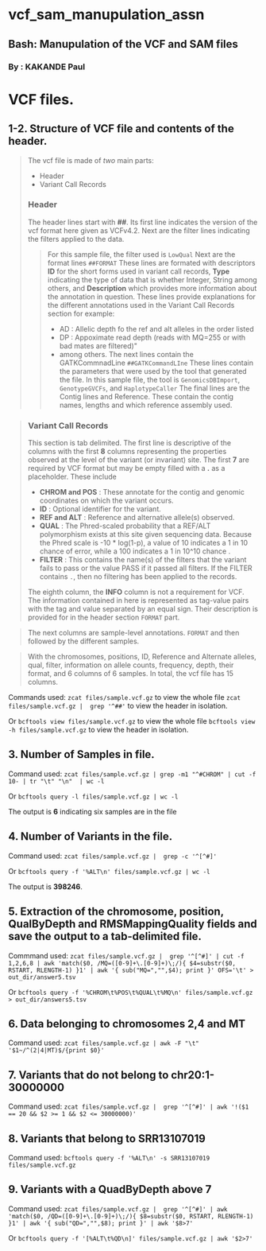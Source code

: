 # vcf_sam_manupulation_assn

## Bash: Manupulation of the VCF and SAM files

### By : KAKANDE Paul

# VCF files.

## 1-2. Structure of VCF file and contents of the header.

> The vcf file is made of _two_ main parts:
> - Header
> - Variant Call Records
>
> ### Header
>
> The header lines start with **##**.
> Its first line indicates the version of the vcf format here given as VCFv4.2.
> Next are the filter lines indicating the filters applied to the data.
>> For this sample file, the filter used is `LowQual` 
> Next are the format lines `##FORMAT`
> These lines are formated with descriptors **ID** for the short forms used in variant call records, **Type** indicating the type of data that is whether Integer, String among others, and **Description** which provides more information about the annotation in question.
>> These lines provide explanations for the different annotations used in the Variant Call Records section for example:
>> - AD : Allelic depth fo the ref and alt alleles in the order listed
>> - DP : Appoximate read depth (reads with MQ=255 or with bad mates are filtered)"
>> - among others.
> The next lines contain the GATKCommnadLine `##GATKCommandLIne`
> These lines contain the parameters that were used by the tool that generated the file.
>> In this sample file, the tool is `GenomicsDBImport`, `GenotypeGVCFs`, and `HaplotypeCaller`
> The final lines are the Contig lines and Reference.
> These contain the contig names, lengths and which reference assembly used.

> ### Variant Call Records
>
> This section is tab delimited.
> The first line is descriptive of the columns with the first **8** columns representing the properties observed at the level of the variant (or invariant) site. The first **7** are required by VCF format but may be empty filled with a **.** as a placeholder. These include 
> - **CHROM and POS** : These annotate for the contig and genomic coordinates on which the variant occurs.
> - **ID** : Optional identifier for the variant.
> - **REF and ALT** : Reference and alternative allele(s) observed.
> - **QUAL** : The Phred-scaled probability that a REF/ALT polymorphism exists at this site given sequencing data. Because the Phred scale is -10 * log(1-p), a value of 10 indicates a 1 in 10 chance of error, while a 100 indicates a 1 in 10^10 chance .
> - **FILTER** : This contains the name(s) of the filters that the variant fails to pass or the value PASS if it passed all filters. If the FILTER contains `.`, then no filtering has been applied to the records.
>
> The eighth column, the **INFO** column is not a requirement for VCF.
> The information contained in here is represented as tag-value pairs with the tag and value separated by an equal sign.
> Their description is provided for in the header section `FORMAT` part.

> The next columns are sample-level annotations.
> `FORMAT`  and then followed by the different samples.
 
> With the chromosomes, positions, ID, Reference and Alternate alleles, qual, filter, information on allele counts, frequency, depth, their format, and 6 columns of 6 samples. In total, the vcf file has 15 columns. 

Commands used:
`zcat files/sample.vcf.gz` to view the whole file
`zcat files/sample.vcf.gz |  grep '^##'` to view the header in isolation.

Or 
`bcftools view files/sample.vcf.gz` to view the whole file
`bcftools view -h files/sample.vcf.gz` to view the header in isolation.

## 3. Number of Samples in file.
Command used:
`zcat files/sample.vcf.gz | grep -m1 "^#CHROM" | cut -f 10- | tr "\t" "\n"  | wc -l`

Or 
`bcftools query -l files/sample.vcf.gz | wc -l`

The output is **6** indicating six samples are in the file

## 4. Number of Variants in the file.
Command used:
`zcat files/sample.vcf.gz |  grep -c '^[^#]'`

Or 
`bcftools query -f '%ALT\n' files/sample.vcf.gz | wc -l`

The output is **398246**.

## 5. Extraction of  the chromosome, position, QualByDepth and RMSMappingQuality fields and save the output to a tab-delimited file.
Commmand used:
`zcat files/sample.vcf.gz |  grep '^[^#]' | cut -f 1,2,6,8 | awk 'match($0, /MQ=([0-9]+\.[0-9]+)\;/){ $4=substr($0, RSTART, RLENGTH-1) }1' | awk '{ sub("MQ=","",$4); print }' OFS='\t' > out_dir/answer5.tsv`

Or 
`bcftools query -f '%CHROM\t%POS\t%QUAL\t%MQ\n' files/sample.vcf.gz > out_dir/answers5.tsv`

## 6. Data belonging to chromosomes 2,4 and MT
Command used:
`zcat files/sample.vcf.gz | awk -F "\t" '$1~/^(2|4|MT)$/{print $0}'`

## 7. Variants that do not belong to chr20:1-30000000
Command used:
`zcat files/sample.vcf.gz |  grep '^[^#]' | awk '!($1 == 20 && $2 >= 1 && $2 <= 30000000)'`

## 8. Variants that belong to SRR13107019
Command used:
`bcftools query -f '%ALT\n' -s SRR13107019 files/sample.vcf.gz`

## 9. Variants with a QuadByDepth above 7
Command used:
`zcat files/sample.vcf.gz |  grep '^[^#]' | awk 'match($0, /QD=([0-9]+\.[0-9]+)\;/){ $8=substr($0, RSTART, RLENGTH-1) }1' | awk '{ sub("QD=","",$8); print }' | awk '$8>7'`

Or 
`bcftools query -f '[%ALT\t%QD\n]' files/sample.vcf.gz | awk '$2>7'`
